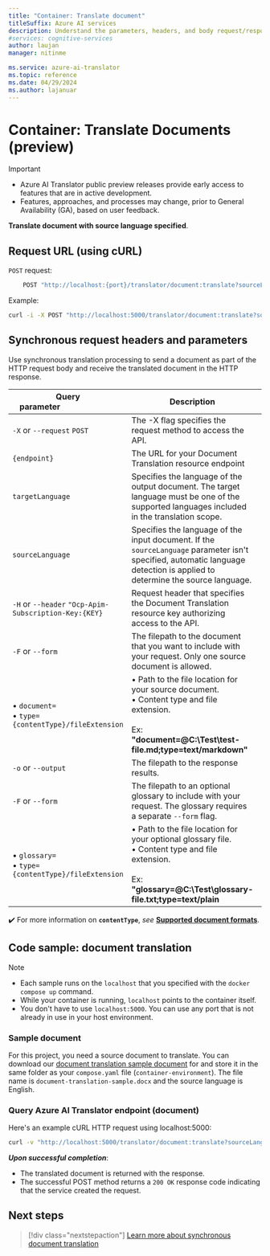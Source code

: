 ```yaml
---
title: "Container: Translate document"
titleSuffix: Azure AI services
description: Understand the parameters, headers, and body request/response messages for the Azure AI Translator container translate document operation.
#services: cognitive-services
author: laujan
manager: nitinme

ms.service: azure-ai-translator
ms.topic: reference
ms.date: 04/29/2024
ms.author: lajanuar
---
```


# Container: Translate Documents (preview)

> [!IMPORTANT]
>
> * Azure AI Translator public preview releases provide early access to features that are in active development.
> * Features, approaches, and processes may change, prior to General Availability (GA), based on user feedback.

**Translate document with source language specified**.

## Request URL (using cURL)

`POST` request:

```bash
    POST "http://localhost:{port}/translator/document:translate?sourceLanguage={sourceLanguage}&targetLanguage={targetLanguage}&api-version=2023-11-01-preview" -F "document=@{path-to-your-document-with-file-extension};type={ContentType}/{file-extension}" -o "{path-to-output-file-with-file-extension}"
```

Example:

```bash
curl -i -X POST "http://localhost:5000/translator/document:translate?sourceLanguage=en&targetLanguage=hi&api-version=2023-11-01-preview" -F "document=@C:\Test\test-file.md;type=text/markdown" -o "C:\translation\translated-file.md"
```

## Synchronous request headers and parameters

Use synchronous translation processing to send a document as part of the HTTP request body and receive the translated document in the HTTP response.

|Query parameter&emsp;&emsp;&emsp;&emsp;&emsp;&emsp;&emsp;|Description| Condition|
|---------|---------|----|
|`-X` or `--request` `POST`|The -X flag specifies the request method to access the API.|*Required* |
|`{endpoint}`  |The URL for your Document Translation resource endpoint|*Required* |
|`targetLanguage`|Specifies the language of the output document. The target language must be one of the supported languages included in the translation scope.|*Required* |
|`sourceLanguage`|Specifies the language of the input document. If the `sourceLanguage` parameter isn't specified, automatic language detection is applied to determine the source language. |*Optional*|
|`-H` or `--header` `"Ocp-Apim-Subscription-Key:{KEY}`    | Request header that specifies the Document Translation resource key authorizing access to the API.|*Required*|
|`-F` or `--form` |The filepath to the document that you want to include with your request. Only one source document is allowed.|*Required*|
|&bull; `document=`<br> &bull; `type={contentType}/fileExtension` |&bull; Path to the file location for your source document.</br> &bull; Content type and file extension.</br></br> Ex: **"document=@C:\Test\test-file.md;type=text/markdown"**|*Required*|
|`-o` or `--output`|The filepath to the response results.|*Required*|
|`-F` or `--form` |The filepath to an optional glossary to include with your request. The glossary requires a separate `--form` flag.|*Optional*|
| &bull; `glossary=`<br> &bull; `type={contentType}/fileExtension`|&bull; Path to the file location for your optional glossary file.</br> &bull; Content type and file extension.</br></br> Ex: **"glossary=@C:\Test\glossary-file.txt;type=text/plain**|*Optional*|

✔️ For more information on **`contentType`**, *see* [**Supported document formats**](../document-translation/overview.md#synchronous-supported-document-formats).

## Code sample: document translation

> [!NOTE]
>
> * Each sample runs on the `localhost` that you specified with the `docker compose up` command.
> * While your container is running, `localhost` points to the container itself.
> * You don't have to use `localhost:5000`. You can use any port that is not already in use in your host environment.

### Sample document

For this project, you need a source document to translate. You can download our [document translation sample document](https://raw.githubusercontent.com/Azure-Samples/cognitive-services-REST-api-samples/master/curl/Translator/document-translation-sample.docx) for and store it in the same folder as your `compose.yaml` file (`container-environment`). The file name is `document-translation-sample.docx` and the source language is English.

### Query Azure AI Translator endpoint (document)

Here's an example cURL HTTP request using localhost:5000:

```bash
curl -v "http://localhost:5000/translator/document:translate?sourceLanguage=en&targetLanguage=es&api-version=v1.0" -F "document=@document-translation-sample-docx" -o "C:\translation\translated-file.md"
```

***Upon successful completion***:

* The translated document is returned with the response.
* The successful POST method returns a `200 OK` response code indicating that the service created the request.

## Next steps

> [!div class="nextstepaction"]
> [Learn more about synchronous document translation](../document-translation/reference/synchronous-rest-api-guide.md)

